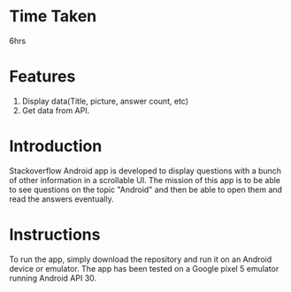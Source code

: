 # Time Taken 
6hrs

# Features
1. Display data(Title, picture, answer count, etc)
2. Get data from API.

# Introduction
Stackoverflow Android app is developed to display questions with a bunch of other information in a scrollable UI. The mission of this app is to be able to see questions on the topic "Android" and then be able to open them and read the answers eventually.

# Instructions
To run the app, simply download the repository and run it on an Android device or emulator. The app has been tested on a Google pixel 5 emulator running Android API 30.